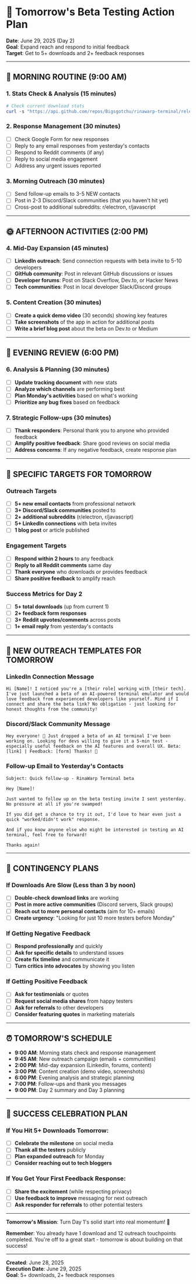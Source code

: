 # 📅 Tomorrow's Beta Testing Action Plan

**Date**: June 29, 2025 (Day 2)  
**Goal**: Expand reach and respond to initial feedback  
**Target**: Get to 5+ downloads and 2+ feedback responses

---

## 🌅 **MORNING ROUTINE (9:00 AM)**

### **1. Stats Check & Analysis (15 minutes)**
```powershell
# Check current download stats
curl -s "https://api.github.com/repos/Bigsgotchu/rinawarp-terminal/releases/tags/v1.0.2-beta" | ConvertFrom-Json | Select-Object -ExpandProperty assets | Select-Object name, download_count, created_at
```

### **2. Response Management (30 minutes)**
- [ ] Check Google Form for new responses
- [ ] Reply to any email responses from yesterday's contacts
- [ ] Respond to Reddit comments (if any)
- [ ] Reply to social media engagement
- [ ] Address any urgent issues reported

### **3. Morning Outreach (30 minutes)**
- [ ] Send follow-up emails to 3-5 NEW contacts
- [ ] Post in 2-3 Discord/Slack communities (that you haven't hit yet)
- [ ] Cross-post to additional subreddits: r/electron, r/javascript

---

## 🌞 **AFTERNOON ACTIVITIES (2:00 PM)**

### **4. Mid-Day Expansion (45 minutes)**
- [ ] **LinkedIn outreach**: Send connection requests with beta invite to 5-10 developers
- [ ] **GitHub community**: Post in relevant GitHub discussions or issues
- [ ] **Developer forums**: Post on Stack Overflow, Dev.to, or Hacker News
- [ ] **Tech communities**: Post in local developer Slack/Discord groups

### **5. Content Creation (30 minutes)**
- [ ] **Create a quick demo video** (30 seconds) showing key features
- [ ] **Take screenshots** of the app in action for additional posts
- [ ] **Write a brief blog post** about the beta on Dev.to or Medium

---

## 🌇 **EVENING REVIEW (6:00 PM)**

### **6. Analysis & Planning (30 minutes)**
- [ ] **Update tracking document** with new stats
- [ ] **Analyze which channels** are performing best
- [ ] **Plan Monday's activities** based on what's working
- [ ] **Prioritize any bug fixes** based on feedback

### **7. Strategic Follow-ups (30 minutes)**
- [ ] **Thank responders**: Personal thank you to anyone who provided feedback
- [ ] **Amplify positive feedback**: Share good reviews on social media
- [ ] **Address concerns**: If any negative feedback, create response plan

---

## 🎯 **SPECIFIC TARGETS FOR TOMORROW**

### **Outreach Targets**
- [ ] **5+ new email contacts** from professional network
- [ ] **3+ Discord/Slack communities** posted to
- [ ] **2+ additional subreddits** (r/electron, r/javascript)
- [ ] **5+ LinkedIn connections** with beta invites
- [ ] **1 blog post** or article published

### **Engagement Targets**
- [ ] **Respond within 2 hours** to any feedback
- [ ] **Reply to all Reddit comments** same day
- [ ] **Thank everyone** who downloads or provides feedback
- [ ] **Share positive feedback** to amplify reach

### **Success Metrics for Day 2**
- [ ] **5+ total downloads** (up from current 1)
- [ ] **2+ feedback form responses**
- [ ] **3+ Reddit upvotes/comments** across posts
- [ ] **1+ email reply** from yesterday's contacts

---

## 📧 **NEW OUTREACH TEMPLATES FOR TOMORROW**

### **LinkedIn Connection Message**
```
Hi [Name]! I noticed you're a [their role] working with [their tech]. I've just launched a beta of an AI-powered terminal emulator and would love feedback from experienced developers like yourself. Mind if I connect and share the beta link? No obligation - just looking for honest thoughts from the community!
```

### **Discord/Slack Community Message**
```
Hey everyone! 👋 Just dropped a beta of an AI terminal I've been working on. Looking for devs willing to give it a 5-min test - especially useful feedback on the AI features and overall UX. Beta: [link] | Feedback: [form] Thanks! 🙏
```

### **Follow-up Email to Yesterday's Contacts**
```
Subject: Quick follow-up - RinaWarp Terminal beta

Hey [Name]!

Just wanted to follow up on the beta testing invite I sent yesterday. No pressure at all if you're swamped!

If you did get a chance to try it out, I'd love to hear even just a quick "worked/didn't work" response.

And if you know anyone else who might be interested in testing an AI terminal, feel free to forward!

Thanks again!
```

---

## 🚨 **CONTINGENCY PLANS**

### **If Downloads Are Slow (Less than 3 by noon)**
- [ ] **Double-check download links** are working
- [ ] **Post in more active communities** (Discord servers, Slack groups)
- [ ] **Reach out to more personal contacts** (aim for 10+ emails)
- [ ] **Create urgency**: "Looking for just 10 more testers before Monday"

### **If Getting Negative Feedback**
- [ ] **Respond professionally** and quickly
- [ ] **Ask for specific details** to understand issues
- [ ] **Create fix timeline** and communicate it
- [ ] **Turn critics into advocates** by showing you listen

### **If Getting Positive Feedback**
- [ ] **Ask for testimonials** or quotes
- [ ] **Request social media shares** from happy testers
- [ ] **Ask for referrals** to other developers
- [ ] **Consider featuring quotes** in marketing materials

---

## ⏰ **TOMORROW'S SCHEDULE**

- **9:00 AM**: Morning stats check and response management
- **9:45 AM**: New outreach campaign (emails + communities)
- **2:00 PM**: Mid-day expansion (LinkedIn, forums, content)
- **3:00 PM**: Content creation (demo video, screenshots)
- **6:00 PM**: Evening analysis and strategic planning
- **7:00 PM**: Follow-ups and thank you messages
- **9:00 PM**: Day 2 summary and Day 3 planning

---

## 🎉 **SUCCESS CELEBRATION PLAN**

### **If You Hit 5+ Downloads Tomorrow:**
- [ ] **Celebrate the milestone** on social media
- [ ] **Thank all the testers** publicly
- [ ] **Plan expanded outreach** for Monday
- [ ] **Consider reaching out to tech bloggers**

### **If You Get Your First Feedback Response:**
- [ ] **Share the excitement** (while respecting privacy)
- [ ] **Use feedback to improve** messaging for next outreach
- [ ] **Ask responder for referrals** to other potential testers

---

**Tomorrow's Mission**: Turn Day 1's solid start into real momentum! 🚀

**Remember**: You already have 1 download and 12 outreach touchpoints completed. You're off to a great start - tomorrow is about building on that success!

---

**Created**: June 28, 2025  
**Execution Date**: June 29, 2025  
**Goal**: 5+ downloads, 2+ feedback responses
